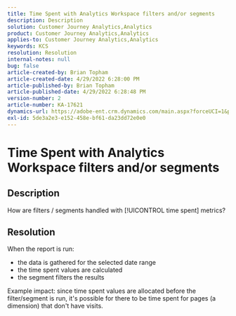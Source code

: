 ```yaml
---
title: Time Spent with Analytics Workspace filters and/or segments
description: Description
solution: Customer Journey Analytics,Analytics
product: Customer Journey Analytics,Analytics
applies-to: Customer Journey Analytics,Analytics
keywords: KCS
resolution: Resolution
internal-notes: null
bug: false
article-created-by: Brian Topham
article-created-date: 4/29/2022 6:28:00 PM
article-published-by: Brian Topham
article-published-date: 4/29/2022 6:28:48 PM
version-number: 2
article-number: KA-17621
dynamics-url: https://adobe-ent.crm.dynamics.com/main.aspx?forceUCI=1&pagetype=entityrecord&etn=knowledgearticle&id=6bd99d18-eac7-ec11-a7b6-0022480a10ee
exl-id: 5de3a2e3-e152-458e-bf61-da23dd72e0e0
---
```

# Time Spent with Analytics Workspace filters and/or segments

## Description

How are filters / segments handled with [!UICONTROL time spent] metrics?

## Resolution


When the report is run:

- the data is gathered for the selected date range
- the time spent values are calculated
- the segment filters the results


Example impact: since time spent values are allocated before the filter/segment is run, it's possible for there to be time spent for pages (a dimension) that don't have visits.
